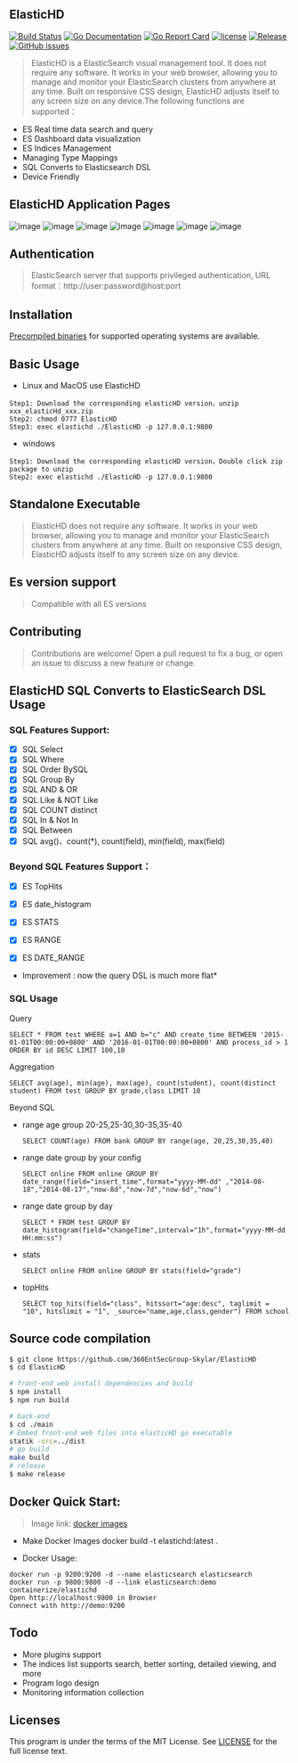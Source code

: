 ElasticHD
-----------
[![Build Status](https://travis-ci.org/360EntSecGroup-Skylar/ElasticHD.svg?branch=master)](https://travis-ci.org/360EntSecGroup-Skylar/ElasticHD)
[![Go Documentation](http://img.shields.io/badge/go-documentation-blue.svg?style=flat-square)](https://godoc.org/github.com/360EntSecGroup-Skylar/ElasticHD/main)
[![Go Report Card](https://goreportcard.com/badge/github.com/Luxurioust/aurora)](https://goreportcard.com/report/github.com/360EntSecGroup-Skylar/elasticHD/main)
[![license](https://img.shields.io/github/license/mashape/apistatus.svg?maxAge=2592000)](https://github.com/360EntSecGroup-Skylar/elasticHD/blob/master/LICENSE)
[![Release](https://img.shields.io/github/release/elasticHD/elasticHD.svg?label=Release)](https://github.com/360EntSecGroup-Skylar/elasticHD/releases/latest)
[![GitHub issues](https://img.shields.io/github/issues/360EntSecGroup-Skylar/ElasticHD.svg)](https://github.com/360EntSecGroup-Skylar/ElasticHD/issues)
> ElasticHD is a ElasticSearch visual management tool. It does not require any software. It works in your web browser, allowing you to manage and monitor your ElasticSearch clusters from anywhere at any time. Built on responsive CSS design, ElasticHD adjusts itself to any screen size on any device.The following functions are supported：
 * ES Real time data search and query
 * ES Dashboard data visualization
 * ES Indices Management
 * Managing Type Mappings
 * SQL Converts to Elasticsearch DSL
 * Device Friendly
 
 

## ElasticHD Application Pages

![image](https://github.com/360EntSecGroup-Skylar/ElasticHD/blob/master/Elastic%20HD%20Dashboard.png)
![image](https://github.com/360EntSecGroup-Skylar/ElasticHD/blob/master/Elastic%20HD%20Dashboard%20(2).png)
![image](https://github.com/360EntSecGroup-Skylar/ElasticHD/blob/master/Elastic%20HD%20Dashboard%20(3).png)
![image](https://github.com/360EntSecGroup-Skylar/ElasticHD/blob/master/Elastic%20HD%20Dashboard%20(4).png)
![image](https://github.com/360EntSecGroup-Skylar/ElasticHD/blob/master/Elastic%20HD%20Dashboard%20(5).png)
![image](https://github.com/360EntSecGroup-Skylar/ElasticHD/blob/master/Elastic%20HD%20Dashboard%20(6).png)
![image](https://github.com/360EntSecGroup-Skylar/ElasticHD/blob/master/Elastic%20HD%20Dashboard%20(7).png)
 
## Authentication
> ElasticSearch server that supports privileged authentication, URL format：http://user:password@host:port

## Installation

[Precompiled binaries]( https://github.com/360EntSecGroup-Skylar/ElasticHD/releases/) for supported operating systems are available.

## Basic Usage

 * Linux and MacOS use ElasticHD 
 ```
 Step1: Download the corresponding elasticHD version，unzip xxx_elasticHd_xxx.zip
 Step2: chmod 0777 ElasticHD
 Step3: exec elastichd ./ElasticHD -p 127.0.0.1:9800 
 ```
 * windows
 ```
 Step1: Download the corresponding elasticHD version，Double click zip package to unzip
 Step2: exec elastichd ./ElasticHD -p 127.0.0.1:9800 
 ```
 
## Standalone Executable 

> ElasticHD does not require any software. It works in your web browser, allowing you to manage and monitor your ElasticSearch clusters from anywhere at any time. Built on responsive CSS design, ElasticHD adjusts itself to any screen size on any device.

## Es version support

> Compatible with all ES versions

## Contributing

> Contributions are welcome! Open a pull request to fix a bug, or open an issue to discuss a new feature or change.

## ElasticHD SQL Converts to ElasticSearch DSL Usage

### SQL Features Support:

- [x] SQL Select
- [x] SQL Where
- [x] SQL Order BySQL
- [x] SQL Group By
- [x] SQL AND & OR
- [x] SQL Like & NOT Like
- [x] SQL COUNT distinct
- [x] SQL In & Not In
- [x] SQL Between
- [x] SQL avg()、count(*), count(field), min(field), max(field)

### Beyond SQL Features Support：

- [x] ES TopHits
- [x] ES date_histogram
- [x] ES STATS
- [x] ES RANGE
- [x] ES DATE_RANGE



* Improvement : now the query DSL is much more flat*


### SQL Usage

Query
```
SELECT * FROM test WHERE a=1 AND b="c" AND create_time BETWEEN '2015-01-01T00:00:00+0800' AND '2016-01-01T00:00:00+0800' AND process_id > 1 ORDER BY id DESC LIMIT 100,10
```
Aggregation
```
SELECT avg(age), min(age), max(age), count(student), count(distinct student) FROM test GROUP BY grade,class LIMIT 10
```
Beyond SQL
 * range age group 20-25,25-30,30-35,35-40
 
    ```
    SELECT COUNT(age) FROM bank GROUP BY range(age, 20,25,30,35,40)
    ```
 * range date group by your config
 
    ```
    SELECT online FROM online GROUP BY date_range(field="insert_time",format="yyyy-MM-dd" ,"2014-08-18","2014-08-17","now-8d","now-7d","now-6d","now")
    ```
 * range date group by day

    ```
    SELECT * FROM test GROUP BY date_histogram(field="changeTime",interval="1h",format="yyyy-MM-dd HH:mm:ss")
    ```
 * stats
    ```
    SELECT online FROM online GROUP BY stats(field="grade")
    ```
 * topHits
    ```
    SELECT top_hits(field="class", hitssort="age:desc", taglimit = "10", hitslimit = "1", _source="name,age,class,gender") FROM school
    ```


## Source code compilation

```bash
$ git clone https://github.com/360EntSecGroup-Skylar/ElasticHD
$ cd ElasticHD

# front-end web install dependencies and build
$ npm install
$ npm run build

# back-end 
$ cd ./main
# Embed front-end web files into elasticHD go executable
statik -src=../dist
# go build
make build
# release
$ make release
```

## Docker Quick Start:

> Image link: [docker images](https://hub.docker.com/r/containerize/elastichd/)

* Make Docker Images
docker build -t elastichd:latest .

* Docker Usage:

```
docker run -p 9200:9200 -d --name elasticsearch elasticsearch
docker run -p 9800:9800 -d --link elasticsearch:demo containerize/elastichd
Open http://localhost:9800 in Browser
Connect with http://demo:9200

```


## Todo
* More plugins support
* The indices list supports search, better sorting, detailed viewing, and more
* Program logo design
* Monitoring information collection

## Licenses

This program is under the terms of the MIT License. See [LICENSE](https://github.com/360EntSecGroup-Skylar/elasticHD/blob/master/LICENSE) for the full license text.

